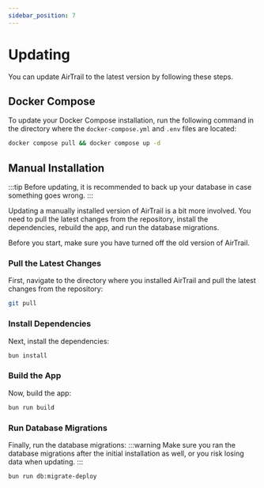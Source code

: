 ```yaml
---
sidebar_position: 7
---
```


# Updating

You can update AirTrail to the latest version by following these steps.

## Docker Compose

To update your Docker Compose installation, run the following command in the directory where the `docker-compose.yml`
and `.env` files are located:

```bash title="Update AirTrail"
docker compose pull && docker compose up -d
```

## Manual Installation

:::tip
Before updating, it is recommended to back up your database in case something goes wrong.
:::

Updating a manually installed version of AirTrail is a bit more involved. You need to pull the latest changes from the
repository, install the dependencies, rebuild the app, and run the database migrations.

Before you start, make sure you have turned off the old version of AirTrail.

### Pull the Latest Changes

First, navigate to the directory where you installed AirTrail and pull the latest changes from the repository:

```bash title="Pull the latest changes"
git pull
```

### Install Dependencies

Next, install the dependencies:

```bash title="Install the dependencies"
bun install
```

### Build the App

Now, build the app:

```bash title="Build the app"
bun run build
```

### Run Database Migrations

Finally, run the database migrations:
:::warning
Make sure you ran the database migrations after the initial installation as well, or you risk losing data when updating.
:::

```bash title="Run the database migrations"
bun run db:migrate-deploy
```

